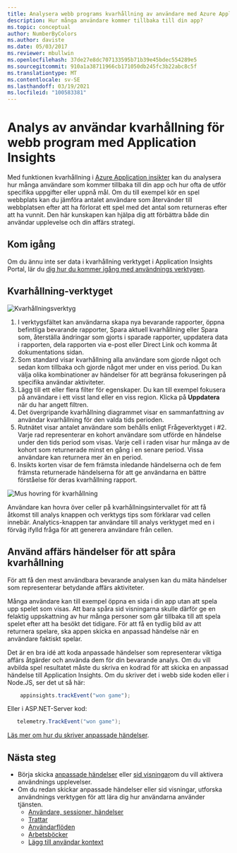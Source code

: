 ```yaml
---
title: Analysera webb programs kvarhållning av användare med Azure Application insikter
description: Hur många användare kommer tillbaka till din app?
ms.topic: conceptual
author: NumberByColors
ms.author: daviste
ms.date: 05/03/2017
ms.reviewer: mbullwin
ms.openlocfilehash: 37de27e8dc707133595b71b39e45bdec554289e5
ms.sourcegitcommit: 910a1a38711966cb171050db245fc3b22abc8c5f
ms.translationtype: MT
ms.contentlocale: sv-SE
ms.lasthandoff: 03/19/2021
ms.locfileid: "100583381"
---
```

# <a name="user-retention-analysis-for-web-applications-with-application-insights"></a>Analys av användar kvarhållning för webb program med Application Insights

Med funktionen kvarhållning i [Azure Application insikter](./app-insights-overview.md) kan du analysera hur många användare som kommer tillbaka till din app och hur ofta de utför specifika uppgifter eller uppnå mål. Om du till exempel kör en spel webbplats kan du jämföra antalet användare som återvänder till webbplatsen efter att ha förlorat ett spel med det antal som returneras efter att ha vunnit. Den här kunskapen kan hjälpa dig att förbättra både din användar upplevelse och din affärs strategi.

## <a name="get-started"></a>Kom igång

Om du ännu inte ser data i kvarhållning verktyget i Application Insights Portal, lär du [dig hur du kommer igång med användnings verktygen](usage-overview.md).

## <a name="the-retention-tool"></a>Kvarhållning-verktyget

![Kvarhållningsverktyg](./media/usage-retention/retention.png)

1. I verktygsfältet kan användarna skapa nya bevarande rapporter, öppna befintliga bevarande rapporter, Spara aktuell kvarhållning eller Spara som, återställa ändringar som gjorts i sparade rapporter, uppdatera data i rapporten, dela rapporten via e-post eller Direct Link och komma åt dokumentations sidan. 
2. Som standard visar kvarhållning alla användare som gjorde något och sedan kom tillbaka och gjorde något mer under en viss period. Du kan välja olika kombinationer av händelser för att begränsa fokuseringen på specifika användar aktiviteter.
3. Lägg till ett eller flera filter för egenskaper. Du kan till exempel fokusera på användare i ett visst land eller en viss region. Klicka på **Uppdatera** när du har angett filtren. 
4. Det övergripande kvarhållning diagrammet visar en sammanfattning av användar kvarhållning för den valda tids perioden. 
5. Rutnätet visar antalet användare som behålls enligt Frågeverktyget i #2. Varje rad representerar en kohort användare som utförde en händelse under den tids period som visas. Varje cell i raden visar hur många av de kohort som returnerade minst en gång i en senare period. Vissa användare kan returnera mer än en period. 
6. Insikts korten visar de fem främsta inledande händelserna och de fem främsta returnerade händelserna för att ge användarna en bättre förståelse för deras kvarhållning rapport. 

![Mus hovring för kvarhållning](./media/usage-retention/hover.png)

Användare kan hovra över celler på kvarhållningsintervallet för att få åtkomst till analys knappen och verktygs tips som förklarar vad cellen innebär. Analytics-knappen tar användare till analys verktyget med en i förväg ifylld fråga för att generera användare från cellen. 

## <a name="use-business-events-to-track-retention"></a>Använd affärs händelser för att spåra kvarhållning

För att få den mest användbara bevarande analysen kan du mäta händelser som representerar betydande affärs aktiviteter. 

Många användare kan till exempel öppna en sida i din app utan att spela upp spelet som visas. Att bara spåra sid visningarna skulle därför ge en felaktig uppskattning av hur många personer som går tillbaka till att spela spelet efter att ha besökt det tidigare. För att få en tydlig bild av att returnera spelare, ska appen skicka en anpassad händelse när en användare faktiskt spelar.  

Det är en bra idé att koda anpassade händelser som representerar viktiga affärs åtgärder och använda dem för din bevarande analys. Om du vill avbilda spel resultatet måste du skriva en kodrad för att skicka en anpassad händelse till Application Insights. Om du skriver det i webb side koden eller i Node.JS, ser det ut så här:

```JavaScript
    appinsights.trackEvent("won game");
```

Eller i ASP.NET-Server kod:

```csharp
   telemetry.TrackEvent("won game");
```

[Läs mer om hur du skriver anpassade händelser](./api-custom-events-metrics.md#trackevent).


## <a name="next-steps"></a>Nästa steg
- Börja skicka [anpassade händelser](./api-custom-events-metrics.md#trackevent) eller [sid visningar](./api-custom-events-metrics.md#page-views)om du vill aktivera användnings upplevelser.
- Om du redan skickar anpassade händelser eller sid visningar, utforska användnings verktygen för att lära dig hur användarna använder tjänsten.
    - [Användare, sessioner, händelser](usage-segmentation.md)
    - [Trattar](usage-funnels.md)
    - [Användarflöden](usage-flows.md)
    - [Arbetsböcker](../visualize/workbooks-overview.md)
    - [Lägg till användar kontext](usage-send-user-context.md)


